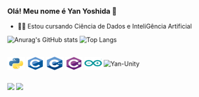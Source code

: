 ### Olá! Meu nome é Yan Yoshida 👋

- 🧑‍💻 Estou cursando Ciência de Dados e InteliGência Artificial

![Anurag's GitHub stats](https://github-readme-stats.vercel.app/api?username=Yagami5735&show_icons=true&theme=dracula)
![Top Langs](https://github-readme-stats.vercel.app/api/top-langs/?username=Yagami5735&langs_count=100000000&show_pirvate=true&theme=dracula)

<div style="display: inline_block"><br>
  <img align="center" alt="Yan-Python" height="30" width="40" src="https://raw.githubusercontent.com/devicons/devicon/master/icons/python/python-original.svg">
  <img align="center" alt="Yan-C" height="30" width="40" src="https://raw.githubusercontent.com/devicons/devicon/master/icons/c/c-original.svg">
  <img align="center" alt="Yan-Cplusplus" height="30" width="40" src="https://raw.githubusercontent.com/devicons/devicon/master/icons/cplusplus/cplusplus-original.svg">
  <img align="center" alt="Yan-Csharp" height="30" width="40" src="https://raw.githubusercontent.com/devicons/devicon/master/icons/csharp/csharp-original.svg">
  <img align="center" alt="Yan-Arduino" height="30" width="40" src="https://raw.githubusercontent.com/devicons/devicon/master/icons/arduino/arduino-original.svg">
  <img align="center" alt="Yan-Unity" height="30" width="40" src="https://github.com/Yagami5735/teste1/blob/main/icons8-unity.svg">
</div>
 
 ##
 
<div> 
  <a href = "mailto:yan.y.luz1310@gmail.com"><img src="https://img.shields.io/badge/Gmail-D14836?style=for-the-badge&logo=gmail&logoColor=white" target="_blank"></a>
  <a href="https://www.linkedin.com/in/yan-yoshida-783669221/" target="_blank"><img src="https://img.shields.io/badge/LinkedIn-0077B5?style=for-the-badge&logo=linkedin&logoColor=white" target="_blank"></a>
</div>
